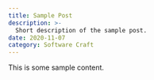 ```yaml
---
title: Sample Post
description: >-
  Short description of the sample post.
date: 2020-11-07
category: Software Craft
---
```


This is some sample content.
